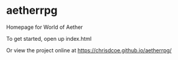 # aetherrpg
Homepage for World of Aether

To get started, open up index.html

Or view the project online at https://chrisdcoe.github.io/aetherrpg/
